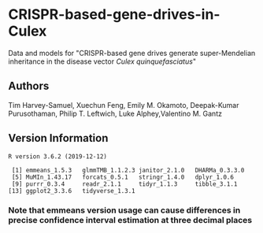 # CRISPR-based-gene-drives-in-Culex
Data and models for "CRISPR-based gene drives generate super-Mendelian inheritance in the disease vector *Culex quinquefasciatus*"

## Authors

Tim Harvey-Samuel, Xuechun Feng, Emily M. Okamoto, Deepak-Kumar Purusothaman, Philip T. Leftwich, Luke Alphey,Valentino M. Gantz


## Version Information

```
R version 3.6.2 (2019-12-12)

 [1] emmeans_1.5.3   glmmTMB_1.1.2.3 janitor_2.1.0   DHARMa_0.3.3.0 
 [5] MuMIn_1.43.17   forcats_0.5.1   stringr_1.4.0   dplyr_1.0.6    
 [9] purrr_0.3.4     readr_2.1.1     tidyr_1.1.3     tibble_3.1.1   
[13] ggplot2_3.3.6   tidyverse_1.3.1 
```
### Note that emmeans version usage can cause differences in precise confidence interval estimation at three decimal places